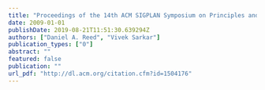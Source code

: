 ```yaml
---
title: "Proceedings of the 14th ACM SIGPLAN Symposium on Principles and Practice of Parallel Programming, PPOPP 2009, Raleigh, NC, USA, February 14-18, 2009"
date: 2009-01-01
publishDate: 2019-08-21T11:51:30.639294Z
authors: ["Daniel A. Reed", "Vivek Sarkar"]
publication_types: ["0"]
abstract: ""
featured: false
publication: ""
url_pdf: "http://dl.acm.org/citation.cfm?id=1504176"
---
```


